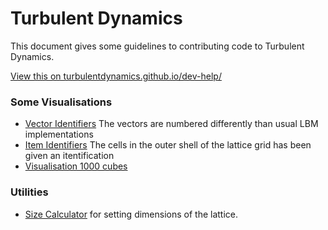 # Turbulent Dynamics
This document gives some guidelines to contributing code to Turbulent Dynamics.

[View this on turbulentdynamics.github.io/dev-help/](https://turbulentdynamics.github.io/dev-help/)

### Some Visualisations
 * [Vector Identifiers](https://turbulentdynamics.github.io/dev-help/graphics/arrows.html) The vectors are numbered differently than usual LBM implementations
 * [Item Identifiers](https://turbulentdynamics.github.io/dev-help/graphics/cube.html) The cells in the outer shell of the lattice grid has been given an itentification
 * [Visualisation 1000 cubes](https://turbulentdynamics.github.io/dev-help/graphics/1000.html) 


### Utilities 
 * [Size Calculator](https://turbulentdynamics.github.io/dev-help/tools/calc-sizes.html) for setting dimensions of the lattice.

